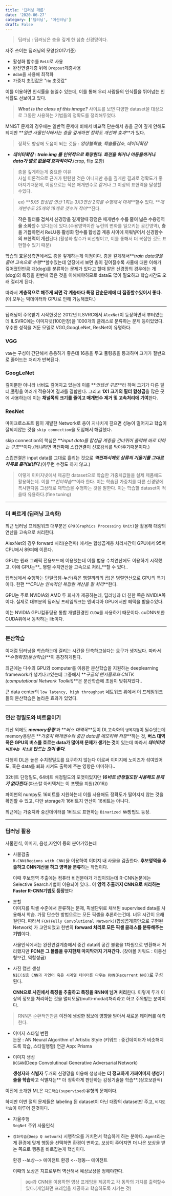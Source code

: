 ```yaml
---
title: '딥러닝 개론'
date: '2020-06-27'
category: ['딥러닝', '머신러닝']
draft: False
---
```


> 딥러닝 : 딥러닝은 층을 깊게 한 심층 신경망이다.

자주 쓰이는 딥러닝의 모양(2017기준)

-   활성화 함수를 `ReLU`로 사용
-   완전연결계층 뒤에 `Dropout`계층사용
-   `Adam`을 사용해 최적화
-   가중치 초깃값은 "`He` 초깃값"

이를 이용하면 인식률을 높일수 있는데, 이를 통해 우리 사람들의 인식률을 뛰어넘는 인식률도 선보이고 있다.

> **_What is the class of this image?_**
> 사이트를 보면 다양한 dataset을 대상으로 그동안 사용하는 기법들의 정확도를 정리해두었다.

MNIST 문제의 경우에는 일반적 문제에 비해서 비교적 단순해서 층을 굳이 깊게 안해도 되지만 **_일반 사물인식에서는 층을 깊게하면 정확도 개선에 효과_**가 있다.

> 정확도 향상에 도움이 되는 것들 : **_앙상블학습_**, **_학습률감소_**, **_데이터확장_**

-   **_데이터확장_** : **_train img 를 인위적으로 확장한다. 회전을 하거나 이동을하거나. data가 별로 없을때 효과적이다_**.(crop, flip 포함)

> 층을 깊게하는게 중요한 이유  
> 사실 이론적으로 근거가 탄탄한 것은 아니지만 층을 깊게한 결과로 정확도가 좋아지기때문에, 이점으로는 적은 매개변수로 같거나 그 이상의 표현력을 달성할 수있다.

> ex) **_5X5 합성곱 연산 1회는 3X3연산 2회를 수행해서 대체_**할수 있다.
> **_매개변수도 25개와 18개로 갯수가 적어_**진다.

> **작은 필터를 겹쳐서 신경망을 깊게할때 장점은 매개변수 수를 줄여 넓은 수용영역을 소화**할수 있다는데 있다.(수용영역이란 뉴런의 변화를 일으키는 공간영역), **층을 거듭하면서 ReLU등 활성화 함수를 합성곱 계층 사이에 끼워넣어서 신경함수의 표현력이 개선**된다.(활성화 함수가 비선형이고, 이를 통해서 더 복잡한 것도 표현할수 있기 때문)

학습의 효율성측면에서도 층을 깊게하는게 이점이다. 층을 깊게해서**_train data양을 줄여 고속으로 수행_**할수있는데 앞장에서 보면 층이 깊어질수록 사물에 대한 이해가 깊어졌던만큼 개(dog)를 분류하는 문제가 있다고 할때 얕은 신경망의 경우에는 개(dog)의 특징을 한번에 많은 것을 이해해야하므로 data도 많이 필요하고 학습시간도 오래 걸리게 된다.

따라서 **계층적으로 해주게 되면 각 계층마다 특정 단순문제에 더 집중할수있어서 좋다.**(이 모두는 빅데이터와 GPU로 인해 가능해졌다.)

---

딥러닝이 주목받기 시작한것은 2012년 ILSVRC에서 `AlexNet`이 등장하면서 부터였는데 ILSVRC에는 이미지넷(100만장)을 1000개의 클래스로 분류하는 문제 등이있었다. 우수한 성적을 거둔 모델로 VGG,GoogLeNet, ResNet이 유명하다.

### VGG

`VGG`는 구성이 간단해서 응용하기 좋은데 16층을 두고 풀링층을 통과하며 크기가 절반으로 줄어드는 처리가 반복된다.

### GoogLeNet

깊이뿐만 아니라 너비도 깊어지고 있는데 이를 **_인셉션 구조_**라 하며 크기가 다른 필터,풀링을 여러개 적용하여 결과를 결합한다.
그리고 **1X1 크기의 필터 합성곱**을 많은 곳에 사용하는데 이는 **채널쪽의 크기를 줄이고 매개변수 제거 및 고속처리에 기여**한다.

### ResNet

마이크로소프트 팀이 개발한 Network로 층이 지나치게 깊으면 성능이 떨어지고 학습이 잘되지않는 것을 `skip connection`을 도입해서 해결했다.

skip connection의 핵심은 **_input data를 합성곱 계층을 건너뛰어 출력에 바로 더하는 구조_**이다.(왜냐하면 역전파때 스킵연결이 신호감쇠를 막아주기때문이다.)

스킵연결은 input data를 그대로 흘리는 것으로 **_역전파시에도 상류의 기울기를 그대로 하류로 흘려보낸다_**.(아무런 수정도 하지 않고.)

> 이렇게 이미지넷에서 제공한 dataset으로 학습한 가중치값들을 실제 제품에도 활용하는데. 이를 **_전이학습_**이라 한다. 이는 학습된 가중치를 다른 신경망에 복사한다음 그상태로 재학습을 수행하는 것을 말한다. 이는 학습할 dataset이 적을때 유용하다.(fine tuning)

---

### 더 빠르게 (딥러닝 고속화)

최근 딥러닝 프레임워크 대부분은 `GPU(Graphics Processing Unit)`을 활용해
대량의 연산을 고속으로 처리한다.

AlexNet의 경우 forward 처리(순전파) 에서는 합성곱계층 처리시간이
GPU에서 95퍼 CPU에서 89퍼에 이른다.

GPU는 원래 그래픽 전용보드에 이용했는데 이를 범용 수치연산에도 이용하기 시작했고. 이에 GPU는**_ 병렬 수치연산을 고속으로 처리_**할 수 있다..

딥러닝에서 수행하는 단일곱셈-누산(혹은 행렬끼리의 곱)은 병렬연산으로 GPU의 특기이다. 한편 **_CPU는 연속적인 복잡한 계산을 잘 처리_**한다.

GPU는 주로 NVIDIA와 AMD 두 회사가 제공하는데, 딥러닝과 더 친한 쪽은 NVIDIA쪽이다. 실제로 대부분의 딥러닝 프레임워크는 엔비디아 GPU에서만 혜택을 받을수있다.

이는 NVIDIA GPU컴퓨팅용 통합 개발환경인 `CUDA`를 사용하기 때문이다.
cuDNN또한 CUDA위에서 동작하는 lib이다.

---

### 분산학습

이처럼 딥러닝을 학습하는데 걸리는 시간을 단축하고싶다는 요구가 생겨났다.
따라서 **_수평확장(분산학습)_**이 등장하게된다.

최근에는 다수의 GPU와 computer를 이용한 분산학습을 지원하는 deeplearning framework가 생겨나고있는데
그중에서 **_구글의 텐서플로와 CNTK (computational Network Toolkit)_**은 분산학습에 초점이 맞춰져있다..

큰 data center의 `low latency, high throughput` 네트워크 위에서 이 프레임워크들의 분산학습은 놀라운 효과가 있었다.

---

### 연산 정밀도와 비트줄이기

계산 외에도 **_memory용량_** 과 **_버스 대역폭_**등이 DL고속화의 `병목지점`이 될수잇는데 memory용량은 **_가중치 매개변수와 중간 data를 메모리에 저장_**하는 것, **버스 대역폭은 GPU의 버스를 흐르는 data가 많아져 문제가 생기는 것**이 있는데 따라서 **_데이터의 `비트수는 최소로` 만드는 것이 좋다_**.

다행히 DL은 높은 수치정밀도를 요구하지 않는다
이로써 이미지에 노이즈가 섞여있어도, 혹은 data를 퇴화 시켜도 출력에 주는 영향은 미미하다..

32비트 단정밀도, 64비트 배정밀도의 포맷이있지만
**_16비트 반정밀도만 사용해도 문제가 없다한다_**.(파스칼 아키텍쳐는 이 포맷을 지원(2016))

파이썬의 numpy도 16비트를 지원하는데 이를 사용해도 정확도가 떨어지지 않는 것을 확인할 수 있고, 다만 storage가 16비트지 연산이 16비트는 아니다.

최근에는 가중치와 중간데이터를 1비트로 표현하는 `Binarized NN`방법도 등장.

---

### 딥러닝 활용

사물인식, 이미지, 음성,자연어 등의 분야가있는데

-   사물검출  
    `R-CNN(Regions with CNN)`을 이용하여 이미지 내 사물을 검출한다.
    **후보영역을 추출하고 CNN계산을 하고 영역을 분류**하는 작업이다.

    이때 후보영역 추출에는 컴퓨터 비전분야가 개입이되는데
    R-CNN논문에는 Selective Search기법이 이용되어 있다..
    이 **영역 추출까지 CNN으로 처리하는 Faster R-CNN기법도 등장**했다

-   분할  
    이미지를 픽셀 수준에서 분류하는 문제, 픽셀단위로 채색된 supervised data를 사용해서 학습. 가장 단순한 방법으로는 모든 픽셀을 추론하는건데.
    너무 시간이 오래걸린다. 따라서 `FCN(Fully Convolutional Network)`(합성곱계층만으로 구현된 Network) 가 고안되었고
    한번의 **forward 처리로 모든 픽셀 클래스를 분류해주는 기법**이다.

    사물인식에서는 완전연결계층에서 중간 data의 공간 볼륨을 1차원으로 변환해서 처리했지만 **FCN은 그 볼륨을 유지한채 마지막까지 가져간다.**
    (찾아볼 키워드 : 이중선형보간, 역합성곱)

-   사진 캡션 생성  
    `NIC(심층 CNN과 자연어 혹은 시계열 데이터를 다우는 RNN(Recurrent NN))`로 구성된다.

    **CNN으로 사진에서 특징을 추출하고 특징을 RNN에 넘겨 처리**한다.
    이렇게 두개 이상의 정보를 처리하는 것을 멀티모달(multi-modal)처리라고 하고 주목받는 분야이다.

> RNN은 순환적인만큼 **이전에 생성한 정보에 영향을 받아서 새로운 데이터를 예측**한다.

-   이미지 스타일 변환  
    논문 : AN Neural Algorithm of Artistic Style
    (키워드 : 중간데이터가 비슷해지도록 학습, 스타일행렬)
    연관 App: Prisma

-   이미지 생성  
    `DCGAN`(Deep Convolutinoal Generative Adversarial Network)

    **생성자**와 **식별자** 두개의 신경망을 이용해
    생성자는 **더 정교하게 가짜이미지 생성기술을 학습**하고
    식별자는** 더 정확하게 판단하는 감정기술을 학습**.(상호보완적)

이전에 소개한 ML은 `지도학습(supervised)`유형의 문제이다.

하지만 이번 절의 문제들은 labeling 된 dataset이 아닌 대량의 dataset만 주고,
`비지도학습`이 이루어 진것이다.

-   자율주행  
    `SegNet` 주위 사물인식

-   `강화학습`(`Deep Q network`)
    시행착오를 거치면서 학습하게 하는 분야다.
    `Agent`라는게 환경에 맞게 행동을 선택하면 환경이 변하고. 보상이 주어지면 더 나은 보상을 받는 쪽으로 행동을 바로잡는게 핵심이다.

    환경 --보상--> 에이전트
    환경 <--행동-- 에이전트

    이때의 보상은 지표로부터 역산해서 예상보상을 정해야한다.

    > `DQN`과 CNN을 이용하면 영상 프레임을 제공하고 각 동작의 가치를 출력할수있다.(게임화면 프레임을 제공하고 학습하도록 시키는 것)
